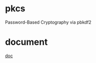 # pkcs
Password-Based Cryptography via pbkdf2

# document
[doc](https://godoc.org/github.com/nichtsen/pkcs)
